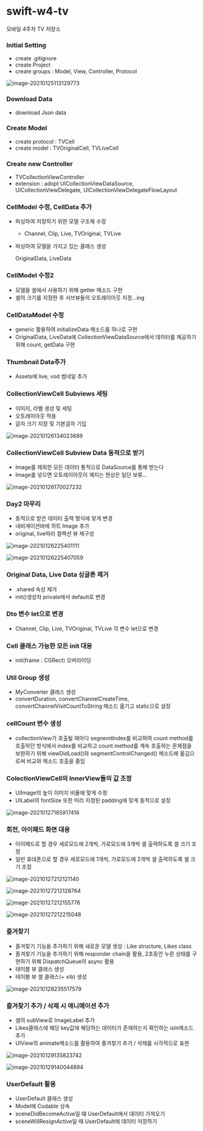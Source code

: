 # swift-w4-tv
모바일 4주차 TV 저장소



### Initial Setting

- create .gitignore
- create Project
- create groups : Model, View, Controller, Protocol

![image-20210125113129773](README.assets/image-20210125113129773.png)

### Download Data

- download Json data

### Create Model

- create protocol : TVCell
- create model : TVOriginalCell, TVLiveCell

### Create new Controller

- TVCollectionViewController
- extension : adopt UICollectionViewDataSource, UICollectionViewDelegate, UICollectionViewDelegateFlowLayout

### CellModel 수정, CellData 추가

- 파싱하여 저장하기 위한 모델 구조체 수정

  - Channel, Clip, Live, TVOriginal, TVLive

- 파싱하여 모델을 가지고 있는 클래스 생성

  OriginalData, LiveData

### CellModel 수정2

- 모델을 셀에서 사용하기 위해 getter 메소드 구현
- 셀의 크기를 지정한 후 서브뷰둘의 오토레이아웃 지정...ing

### CellDataModel 수정

- generic 활용하여 initializeData 메소드를 하나로 구현
- OriginalData, LiveData에 CollectionViewDataSource에서 데이터를 제공하기 위해 count, getData 구현

### Thumbnail Data추가

- Assets에 live, vod 썸네일 추가

### CollectionViewCell Subviews 세팅

- 이미지, 라벨 생성 및 세팅
- 오토레이아웃 적용
- 글자 크기 지정 및 기본글자 기입

![image-20210126134023689](README.assets/image-20210126134023689.png)

### CollectionViewCell  Subview Data 동적으로 받기

- Image를 제외한 모든 데이터 통적으로 DataSource를 통해 받는다
- Image를 넣으면 오토레이아웃이 깨지는 현상은 일단 보류...

![image-20210126170027232](README.assets/image-20210126170027232.png)

### Day2 마무리

- 동적으로 받은 데이터 출력 형식에 맞게 변경
- 네비게이션바에 하트 Image 추가
- original, live따라 컬렉션 뷰 재구성

![image-20210126225401111](README.assets/image-20210126225401111.png)

![image-20210126225407059](README.assets/image-20210126225407059.png)

### Original Data, Live Data 싱글톤 제거

- .shared 속성 제거
- init()생성자 private에서 default로 변경

### Dto 변수 let으로 변경

- Channel, Clip, Live, TVOriginal, TVLive 각 변수 let으로 변경

### Cell 클래스 가능한 모든 init 대응

- init(frame : CGRect) 오버라이딩

### Util Group 생성

- MyConverter 클래스 생성
- convertDuration, convertChannelCreateTime, convertChannelVisitCountToString 메소드 옮기고 static으로 설정

### cellCount 변수 생성

- collectionView가 호출될 때마다 segnemtIndex를 비교하여 count method를 호출하던 방식에서 index를 비교하고 count method를 계속 호출하는 문제점을 보완하기 위해 viewDidLoad()와 segmentControlChanged() 메소드에 옮김으로써 비교와 메소드 호출을 줄임

### ColectionViewCell의 InnerView들의 값 조정

- UIImage의 높이 이미지 비율에 맞게 수정
- UILabel의 fontSize 또한 미리 지정된 padding에 맞게 동적으로 설정

![image-20210127165917416](README.assets/image-20210127165917416.png)

### 회전, 아이패드 화면 대응

- 아이패드로 할 경우 세로모드에 2개씩, 가로모드에 3개씩 셀 출력하도록 셀 크기 조정
- 일반 휴대폰으로 할 경우 세로모드에 1개씩, 가로모드에 2개씩 셀 출력하도록 셀 크기 조정

![image-20210127212121140](README.assets/image-20210127212121140.png)

![image-20210127212128764](README.assets/image-20210127212128764.png)

![image-20210127212155776](README.assets/image-20210127212155776.png)

![image-20210127212215048](README.assets/image-20210127212215048.png)

### 즐겨찾기

- 즐겨찾기 기능을 추가하기 위해 새로운 모델 생성 : Like structure, Likes class
- 즐겨찾기 기능을 추가하기 위해 responder chain을 활용, 2초동안 누른 상태를 구현하기 위해 DispatchQueue의 async 활용
- 테이블 뷰 클래스 생성
- 테이블 뷰 셀 클래스(+ xib) 생성

![image-20210128235517579](README.assets/image-20210128235517579.png)

### 즐겨찾기 추가 / 삭제 시 애니메이션 추가

- 셀의 subView로 ImageLabel 추가
- Likes클래스에 해당 key값에 해당하는 데이터가 존재하는지 확인하는 isIn메소드 추가
- UIView의 animate메소드를 활용하여 즐겨찾기 추가 / 삭제를 시각적으로 표현

![image-20210129135823742](README.assets/image-20210129135823742.png)

![image-20210129140044894](README.assets/image-20210129140044894.png)



### UserDefault 활용

- UserDefault 클래스 생성
- Model에 Codable 상속
- sceneDidBecomeActive일 떄 UserDefault에서 데이터 가져오기
- sceneWillResignActive일 때 UserDefault에 데이터 저장하기

